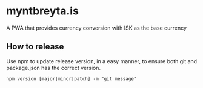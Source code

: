 # myntbreyta.is

A PWA that provides currency conversion with ISK as the base currency

## How to release

Use npm to update release version, in a easy manner, to ensure both 
git and package.json has the correct version.

```shell
npm version [major|minor|patch] -m "git message"
```

